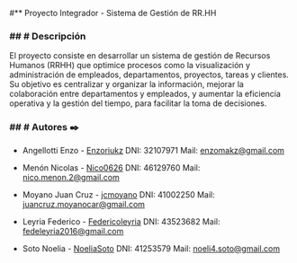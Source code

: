  #** Proyecto Integrador - Sistema de Gestión de RR.HH
### ## # Descripción
El proyecto consiste en desarrollar un sistema de gestión de Recursos Humanos (RRHH) que optimice procesos como la visualización y administración de empleados, departamentos, proyectos, tareas y clientes. Su objetivo es centralizar y organizar la información, mejorar la colaboración entre departamentos y empleados, y aumentar la eficiencia operativa y la gestión del tiempo, para facilitar la toma de decisiones.

### ## # Autores ✒️
- Angellotti Enzo - [Enzoriukz](http://https://github.com/Enzoriukz "Enzoriukz")
DNI: 32107971
Mail: enzomakz@gmail.com

- Menón Nicolas - [Nico0626](https://github.com/Nico0626 "Nico0626")
DNI: 46129760
Mail: nico.menon.2@gmail.com

- Moyano Juan Cruz - [jcmoyano](https://github.com/jcmoyano "jcmoyano")
DNI: 41002250
Mail: juancruz.moyanocar@gmail.com

- Leyria Federico - [Federicoleyria](https://github.com/Federicoleyria "Federicoleyria")
DNI: 43523682
Mail: fedeleyria2016@gmail.com

- Soto Noelia - [NoeliaSoto](https://github.com/NoeliaSoto "NoeliaSoto")
DNI: 41253579
Mail: noeli4.soto@gmail.com

